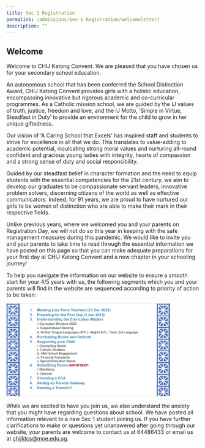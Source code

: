 ```yaml
---
title: Sec 1 Registration
permalink: /admissions/Sec-1-Registration/welcomeletter/
description: ""
---
```

## Welcome

Welcome to CHIJ Katong Convent. We are pleased that you have chosen us for your secondary school education.

An autonomous school that has been conferred the School Distinction Award, CHIJ Katong Convent provides girls with a holistic education, encompassing innovative but rigorous academic and co-curricular programmes. As a Catholic mission school, we are guided by the IJ values of truth, justice, freedom and love, and the IJ Motto, ‘Simple in Virtue, Steadfast in Duty’ to provide an environment for the child to grow in her unique giftedness.

Our vision of ‘A Caring School that Excels’ has inspired staff and students to strive for excellence in all that we do. This translates to value-adding to academic potential, inculcating strong moral values and nurturing all-round confident and gracious young ladies with integrity, hearts of compassion and a strong sense of duty and social responsibility.

Guided by our steadfast belief in character formation and the need to equip students with the essential competencies for the 21st century, we aim to develop our graduates to be compassionate servant leaders, innovative problem solvers, discerning citizens of the world as well as effective communicators. Indeed, for 91 years, we are proud to have nurtured our girls to be women of distinction who are able to make their mark in their respective fields.

Unlike previous years, where we welcomed you and your parents on Registration Day, we will not do so this year in keeping with the safe management measures during this pandemic. We would like to invite you and your parents to take time to read through the essential information we have posted on this page so that you can make adequate preparations for your first day at CHIJ Katong Convent and a new chapter in your schooling journey!

To help you navigate the information on our website to ensure a smooth start for your 4/5 years with us, the following segments which you and your parents will find in the website are sequenced according to priority of action to be taken:

<img src="/images/Capture.jpeg" style="width:85%">

While we are excited to have you join us, we also understand the anxiety that you might have regarding questions about school. We have posted all information relevant to a new Sec 1 student joining us. If you have further clarifications to make or questions yet unanswered after going through our website, your parents are welcome to contact us at 64486433 or email us at [chijktcs@moe.edu.sg](mailto:chijktcs@moe.edu.sg).